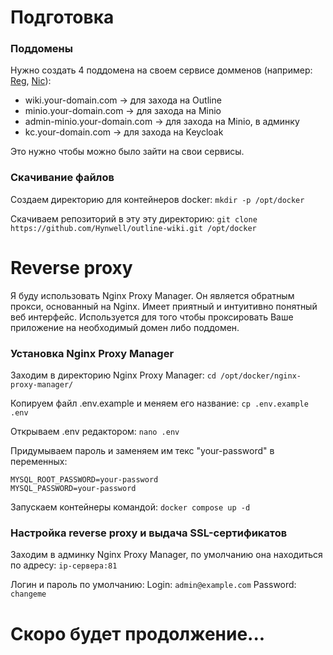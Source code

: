 # Подготовка

### Поддомены

Нужно создать 4 поддомена на своем сервисе домменов (например: [Reg](https://www.reg.ru/domain/shop/), [Nic](https://www.nic.ru/catalog/domains/)):

* wiki.your-domain.com -> для захода на Outline
* minio.your-domain.com -> для захода на Minio
* admin-minio.your-domain.com -> для захода на Minio, в админку
* kc.your-domain.com -> для захода на Keycloak  

Это нужно чтобы можно было зайти на свои сервисы.

### Скачивание файлов

Создаем директорию для контейнеров docker: 
`mkdir -p /opt/docker`

Скачиваем репозиторий в эту эту директорию: 
`git clone https://github.com/Hynwell/outline-wiki.git /opt/docker`

# Reverse proxy

Я буду использовать Nginx Proxy Manager. Он является обратным прокси, основанный на Nginx. Имеет приятный и интуитивно понятный веб интерфейс.
Используется для того чтобы проксировать Ваше приложение на необходимый домен либо поддомен.

### Установка Nginx Proxy Manager
Заходим в директорию Nginx Proxy Manager:
`cd /opt/docker/nginx-proxy-manager/`

Копируем файл .env.example и меняем его название:
`cp .env.example .env`

Открываем .env редактором:
`nano .env`

Придумываем пароль и заменяем им текс "your-password" в переменных:
```
MYSQL_ROOT_PASSWORD=your-password
MYSQL_PASSWORD=your-password
```

Запускаем контейнеры командой: 
`docker compose up -d`

### Настройка reverse proxy и выдача SSL-сертификатов

Заходим в админку Nginx Proxy Manager, по умолчанию она находиться по адресу:  `ip-сервера:81`

Логин и пароль по умолчанию:
Login: `admin@example.com`
Password: `changeme`


# Скоро будет продолжение...


